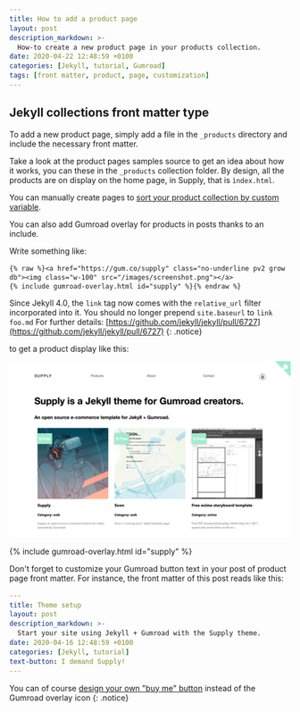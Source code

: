 ```yaml
---
title: How to add a product page
layout: post
description_markdown: >-
  How-to create a new product page in your products collection.
date: 2020-04-22 12:48:59 +0100
categories: [Jekyll, tutorial, Gumroad]
tags: [front matter, product, page, customization]
---
```


## Jekyll collections front matter type
To add a new product page, simply add a file in the `_products` directory and include the necessary front matter.

Take a look at the product pages samples source to get an idea about how it works, you can these in the `_products` collection folder. By design, all the products are on display on the home page, in Supply, that is `ìndex.html`.

You can manually create pages to [sort your product collection by custom variable](/custom-variables/).

You can also add Gumroad overlay for products in posts thanks to an include.

Write something like:

``` liquid
{% raw %}<a href="https://gum.co/supply" class="no-underline pv2 grow db"><img class="w-100" src="/images/screenshot.png"></a>
{% include gumroad-overlay.html id="supply" %}{% endraw %}
```

Since Jekyll 4.0, the `link` tag now comes with the `relative_url` filter incorporated into it. You should no longer prepend `site.baseurl` to `link foo.md` For further details: [https://github.com/jekyll/jekyll/pull/6727](https://github.com/jekyll/jekyll/pull/6727)
{: .notice}

to get a product display like this:

<a href="https://gum.co/supply" class="no-underline pv2 grow db"><img class="w-100" src="/images/screenshot.png"></a>

{% include gumroad-overlay.html id="supply" %}

Don't forget to customize your Gumroad button text in your post of product page front matter.
For instance, the front matter of this post reads like this:

``` yaml
---
title: Theme setup
layout: post
description_markdown: >-
  Start your site using Jekyll + Gumroad with the Supply theme.
date: 2020-04-16 12:48:59 +0100
categories: [Jekyll, tutorial]
text-button: I demand Supply!
---
```

You can of course [design your own "buy me" button](https://help.gumroad.com/article/106-using-custom-buttons-with-overlay) instead of the Gumroad overlay icon
{: .notice}
